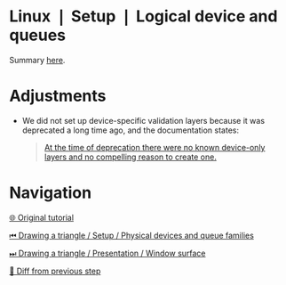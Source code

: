 # Linux ❘ Setup ❘ Logical device and queues

Summary [here](https://github.com/Pacheco95/khronos-vulkan-tutorial-cpp/tree/linux-summary).

# Adjustments

- We did not set up device-specific validation layers because it was deprecated a long time ago, and the documentation
  states:
  > [At the time of deprecation there were no known device-only layers and no compelling reason to create one.](
  > https://registry.khronos.org/vulkan/specs/1.3-extensions/html/chap46.html#extendingvulkan-layers-devicelayerdeprecation)

# Navigation

[🌐 Original tutorial](
https://docs.vulkan.org/tutorial/latest/03_Drawing_a_triangle/00_Setup/04_Logical_device_and_queues.html)

[⏮ Drawing a triangle / Setup / Physical devices and queue families](
https://github.com/Pacheco95/khronos-vulkan-tutorial-cpp/tree/linux/02-drawing-triangle/01-setup/04-physical-devices-and-queue-families)

[⏭ Drawing a triangle / Presentation / Window surface](
https://github.com/Pacheco95/khronos-vulkan-tutorial-cpp/tree/linux/02-drawing-triangle/02-presentation/01-window-surface)

[🔄 Diff from previous step](
https://github.com/Pacheco95/khronos-vulkan-tutorial-cpp/compare/linux/02-drawing-triangle/01-setup/04-physical-devices-and-queue-families...linux/02-drawing-triangle/01-setup/05-logical-device-and-queues)
